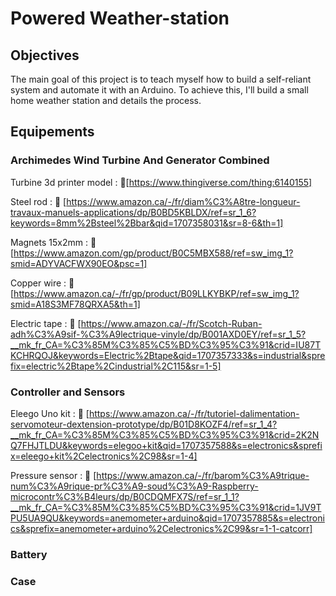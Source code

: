# Powered Weather-station
## Objectives
The main goal of this project is to teach myself how to build a self-reliant system and automate it
with an Arduino. To achieve this, I'll build a small home weather station and details the process.
## Equipements
### Archimedes Wind Turbine And Generator Combined
Turbine 3d printer model : 🔗[https://www.thingiverse.com/thing:6140155]

Steel rod : 🔗 [https://www.amazon.ca/-/fr/diam%C3%A8tre-longueur-travaux-manuels-applications/dp/B0BD5KBLDX/ref=sr_1_6?keywords=8mm%2Bsteel%2Bbar&qid=1707358031&sr=8-6&th=1]

Magnets 15x2mm : 🔗 [https://www.amazon.com/gp/product/B0C5MBX588/ref=sw_img_1?smid=ADYVACFWX90EO&psc=1]

Copper wire : 🔗 [https://www.amazon.ca/-/fr/gp/product/B09LLKYBKP/ref=sw_img_1?smid=A18S3MF78QRXA5&th=1]

Electric tape : 🔗 [https://www.amazon.ca/-/fr/Scotch-Ruban-adh%C3%A9sif-%C3%A9lectrique-vinyle/dp/B001AXD0EY/ref=sr_1_5?__mk_fr_CA=%C3%85M%C3%85%C5%BD%C3%95%C3%91&crid=IU87TKCHRQOJ&keywords=Electric%2Btape&qid=1707357333&s=industrial&sprefix=electric%2Btape%2Cindustrial%2C115&sr=1-5]

### Controller and Sensors

Eleego Uno kit : 🔗 [https://www.amazon.ca/-/fr/tutoriel-dalimentation-servomoteur-dextension-prototype/dp/B01D8KOZF4/ref=sr_1_4?__mk_fr_CA=%C3%85M%C3%85%C5%BD%C3%95%C3%91&crid=2K2NQ7FHJTLDU&keywords=elegoo+kit&qid=1707357588&s=electronics&sprefix=eleego+kit%2Celectronics%2C98&sr=1-4]

Pressure sensor : 🔗 [https://www.amazon.ca/-/fr/barom%C3%A9trique-num%C3%A9rique-pr%C3%A9-soud%C3%A9-Raspberry-microcontr%C3%B4leurs/dp/B0CDQMFX7S/ref=sr_1_1?__mk_fr_CA=%C3%85M%C3%85%C5%BD%C3%95%C3%91&crid=1JV9TPU5UA9QU&keywords=anemometer+arduino&qid=1707357885&s=electronics&sprefix=anemometer+arduino%2Celectronics%2C99&sr=1-1-catcorr]

### Battery

### Case
